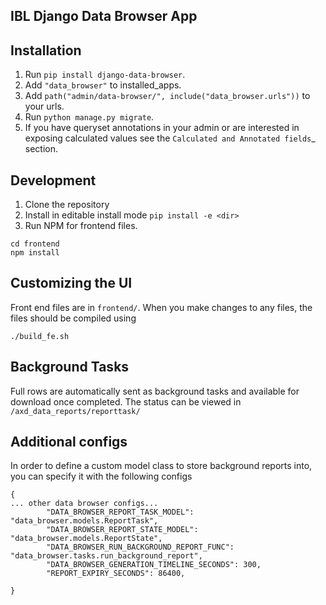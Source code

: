 ## IBL Django Data Browser App

Installation
------------

1. Run ``pip install django-data-browser``.
2. Add ``"data_browser"`` to installed_apps.
3. Add ``path("admin/data-browser/", include("data_browser.urls"))`` to your urls.
4. Run ``python manage.py migrate``.
5. If you have queryset annotations in your admin or are interested in exposing calculated values see the `Calculated and Annotated fields`_ section.

Development
------------
1. Clone the repository
2. Install in editable install mode `pip install -e <dir>`
3. Run NPM for frontend files. 
```
cd frontend 
npm install
```

Customizing the UI
------------
Front end files are in `frontend/`. When you make changes to any files, the files should be compiled using

`./build_fe.sh`

Background Tasks
------------
Full rows are automatically sent as background tasks and available for download once completed. The status can be viewed 
in `/axd_data_reports/reporttask/`

Additional configs
------------
In order to define a custom model class to store background reports into, you can specify it with the following configs

```
{
... other data browser configs...
        "DATA_BROWSER_REPORT_TASK_MODEL": "data_browser.models.ReportTask",
        "DATA_BROWSER_REPORT_STATE_MODEL": "data_browser.models.ReportState",
        "DATA_BROWSER_RUN_BACKGROUND_REPORT_FUNC": "data_browser.tasks.run_background_report",
        "DATA_BROWSER_GENERATION_TIMELINE_SECONDS": 300,
        "REPORT_EXPIRY_SECONDS": 86400,
        
}
```

